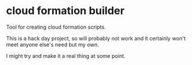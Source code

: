 cloud formation builder
===========

Tool for creating cloud formation scripts.

This is a hack day project, so will probably not work and it certainly won't meet anyone else's need but my own.

I might try and make it a real thing at some point.



